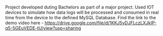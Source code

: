 Project developed duting Bachelors as part of a major project. Used IOT devices to simulate how data logs will be processed and consumed in real time from the device to the defined MySQL Database.
Find the link to the demo video here - https://drive.google.com/file/d/1KKJ5vDJFLczLXJkIP-q5-5GEuVEDE-tU/view?usp=sharing
